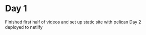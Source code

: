 # Day 1
Finished first half of videos and set up static site with pelican
Day 2 deployed to netlify 